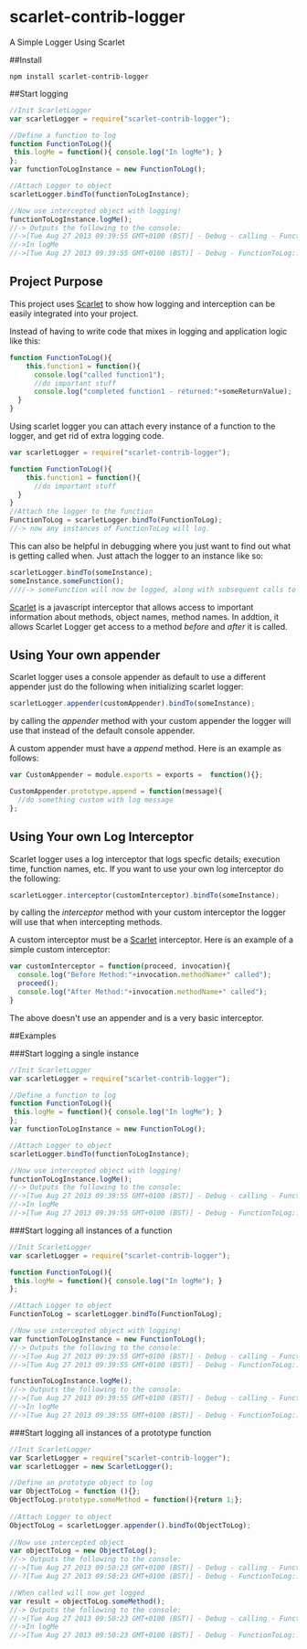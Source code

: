 scarlet-contrib-logger
======================

A Simple Logger Using Scarlet

##Install

  `npm install scarlet-contrib-logger`

##Start logging

 ```javascript
//Init ScarletLogger
var scarletLogger = require("scarlet-contrib-logger");

//Define a function to log
function FunctionToLog(){
  this.logMe = function(){ console.log("In logMe"); }
};
var functionToLogInstance = new FunctionToLog();

//Attach Logger to object
scarletLogger.bindTo(functionToLogInstance);

//Now use intercepted object with logging!
functionToLogInstance.logMe();
//-> Outputs the following to the console:
//->[Tue Aug 27 2013 09:39:55 GMT+0100 (BST)] - Debug - calling - FunctionToLog::logMe()
//->In logMe
//->[Tue Aug 27 2013 09:39:55 GMT+0100 (BST)] - Debug - FunctionToLog::logMe() - returned:undefined - execution time(0:0:0.0)
```

## Project Purpose

This project uses [Scarlet](https://github.com/scarletjs/scarlet) to show how logging and interception can be easily integrated into your project.  

Instead of having to write code that mixes in logging and application logic like this:
```javascript
function FunctionToLog(){
    this.function1 = function(){
      console.log("called function1");
      //do important stuff
      console.log("completed function1 - returned:"+someReturnValue);
  }
}
```

Using scarlet logger you can attach every instance of a function to the logger, and get rid of extra logging code.
```javascript
var scarletLogger = require("scarlet-contrib-logger");

function FunctionToLog(){
    this.function1 = function(){
      //do important stuff
  }
}
//Attach the logger to the function
FunctionToLog = scarletLogger.bindTo(FunctionToLog);
//-> now any instances of FunctionToLog will log.
```

This can also be helpful in debugging where you just want to find out what is getting called when.  Just attach the logger to an instance like so:

```javascript
scarletLogger.bindTo(someInstance);
someInstance.someFunction();
////-> someFunction will now be logged, along with subsequent calls to methods on *someinstance*
```

[Scarlet](https://github.com/scarletjs/scarlet) is a javascript interceptor that allows access to important information about methods, object names, method names. In addtion, it allows Scarlet Logger get access to a method *before* and *after* it is called.

## Using Your own appender

Scarlet logger uses a console appender as default to use a different appender just do the following when initializing scarlet logger:
```javascript
scarletLogger.appender(customAppender).bindTo(someInstance);
```
by calling the *appender* method with your custom appender the logger will use that instead of the default console appender.

A custom appender must have a *append* method.  Here is an example as follows:
```javascript
var CustomAppender = module.exports = exports =  function(){};

CustomAppender.prototype.append = function(message){
  //do something custom with log message
};
```

## Using Your own Log Interceptor

Scarlet logger uses a log interceptor that logs specfic details; execution time, function names, etc.  If you want to use your own log interceptor do the following:
```javascript
scarletLogger.interceptor(customInterceptor).bindTo(someInstance);
```
by calling the *interceptor* method with your custom interceptor the logger will use that when intercepting methods.

A custom interceptor must be a [Scarlet](https://github.com/scarletjs/scarlet) interceptor.  Here is an example of a simple custom interceptor:
```javascript
var customInterceptor = function(proceed, invocation){
  console.log("Before Method:"+invocation.methodName+" called");
  proceed();
  console.log("After Method:"+invocation.methodName+" called");
}
```
The above doesn't use an appender and is a very basic interceptor.


##Examples

###Start logging a single instance

 ```javascript
//Init ScarletLogger
var scarletLogger = require("scarlet-contrib-logger");

//Define a function to log
function FunctionToLog(){
  this.logMe = function(){ console.log("In logMe"); }
};
var functionToLogInstance = new FunctionToLog();

//Attach Logger to object
scarletLogger.bindTo(functionToLogInstance);

//Now use intercepted object with logging!
functionToLogInstance.logMe();
//-> Outputs the following to the console:
//->[Tue Aug 27 2013 09:39:55 GMT+0100 (BST)] - Debug - calling - FunctionToLog::logMe()
//->In logMe
//->[Tue Aug 27 2013 09:39:55 GMT+0100 (BST)] - Debug - FunctionToLog::logMe() - returned:undefined - execution time(0:0:0.0)
```

###Start logging all instances of a function

 ```javascript
//Init ScarletLogger
var scarletLogger = require("scarlet-contrib-logger");

function FunctionToLog(){
  this.logMe = function(){ console.log("In logMe"); }
};

//Attach Logger to object
FunctionToLog = scarletLogger.bindTo(FunctionToLog);

//Now use intercepted object with logging!
var functionToLogInstance = new FunctionToLog();
//-> Outputs the following to the console:
//->[Tue Aug 27 2013 09:39:55 GMT+0100 (BST)] - Debug - calling - FunctionToLog::FunctionToLog()
//->[Tue Aug 27 2013 09:39:55 GMT+0100 (BST)] - Debug - FunctionToLog::FunctionToLog() - returned:undefined - execution time(0:0:0.0)

functionToLogInstance.logMe();
//-> Outputs the following to the console:
//->[Tue Aug 27 2013 09:39:55 GMT+0100 (BST)] - Debug - calling - FunctionToLog::logMe()
//->In logMe
//->[Tue Aug 27 2013 09:39:55 GMT+0100 (BST)] - Debug - FunctionToLog::logMe() - returned:undefined - execution time(0:0:0.0)
```

###Start logging all instances of a prototype function

 ```javascript
//Init ScarletLogger
var ScarletLogger = require("scarlet-contrib-logger");
var scarletLogger = new ScarletLogger();
 
//Define an prototype object to log
var ObjectToLog = function (){};
ObjectToLog.prototype.someMethod = function(){return 1;};
  
//Attach Logger to object
ObjectToLog = scarletLogger.appender().bindTo(ObjectToLog);
  
//Now use intercepted object 
var objectToLog = new ObjectToLog();
//-> Outputs the following to the console:
//->[Tue Aug 27 2013 09:50:23 GMT+0100 (BST)] - Debug - calling - FunctionToLog::FunctionToLog()
//-?[Tue Aug 27 2013 09:50:23 GMT+0100 (BST)] - Debug - FunctionToLog::FunctionToLog() - returned:undefined - execution time(0:0:0.1)

//When called will now get logged
var result = objectToLog.someMethod();
//-> Outputs the following to the console:
//->[Tue Aug 27 2013 09:50:23 GMT+0100 (BST)] - Debug - calling - FunctionToLog::logMe()
//->In logMe
//->[Tue Aug 27 2013 09:50:23 GMT+0100 (BST)] - Debug - FunctionToLog::logMe() - returned:undefined - execution time(0:0:0.0)
```
